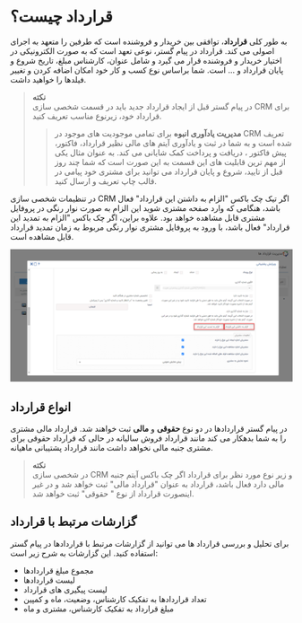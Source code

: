 # قرارداد چیست؟
به طور کلی **قرارداد**، توافقی بین خریدار و فروشنده است که طرفین را متعهد به اجرای اصولی می کند. قرارداد در پیام گستر، نوعی تعهد است که به صورت الکترونیکی در اختیار خریدار و فروشنده قرار می گیرد و شامل عنوان، کارشناس مبلغ، تاریخ شروع و پایان قرارداد و ... است. شما براساس نوع کسب و کار خود امکان اضافه کردن و تغییر فیلدها را خواهید داشت.
> **نکته**<br>
 در  پیام گستر قبل از ایجاد قرارداد جدید باید در قسمت شخصی سازی CRM برای قرارداد خود، زیرنوع مناسب  تعریف کنید.<br>
>> **مدیریت یادآوری انبوه** برای تمامی موجودیت های موجود در CRM تعریف شده است و به شما در ثبت و یادآوری آیتم های مالی نظیر قرارداد، فاکتور، پیش فاکتور ، دریافت و پرداخت کمک شایانی می کند. به عنوان مثال یکی از مهم ترین قابلیت های این قسمت به این صورت است که شما چند روز قبل از تایید، شروع و پایان قرارداد می توانید برای مشتری خود پیامی در قالب چاپ تعریف و ارسال کنید. 

 در تنظیمات شخصی سازی CRM اگر تیک چک باکس "الزام به داشتن این قرارداد" فعال باشد، هنگامی که وارد صفحه مشتری شوید این الزام به صورت نوار رنگی در پروفایل مشتری قابل مشاهده خواهد بود. علاوه براین، اگر چک باکس "الزام به تمدید این قرارداد" فعال باشد، با ورود به پروفایل مشتری نوار رنگی مربوط به زمان تمدید قرارداد قابل مشاهده است.

 ![ویرایش قرارداد جهت الزام و تمدید قرارداد](./Images/Edit-contract.png)
 
## انواع قرارداد
در پیام گستر قراردادها در دو نوع **حقوقی** و **مالی** ثبت خواهند شد. قرارداد مالی مشتری را به شما بدهکار می کند مانند قرارداد فروش سالیانه در حالی که قرارداد حقوقی برای مشتری جنبه مالی نخواهد داشت مانند قرارداد پشتیبانی ماهیانه.

>**نکته**<br>
 در شخصی سازی CRM  و زیر نوع مورد نظر برای قرارداد اگر چک باکس آیتم جنبه مالی دارد فعال باشد، قرارداد به عنوان "قرارداد مالی" ثبت خواهد شد و در غیر اینصورت قرارداد از نوع " حقوقی" ثبت خواهد شد.
## گزارشات مرتبط با قرارداد
برای تحلیل و بررسی قرارداد ها  می توانید از گزارشات مرتبط با قراردادها در پیام گستر استفاده کنید. این گزارشات به شرح زیر است:
- مجموع مبلغ قراردادها
- لیست قراردادها
- لیست پیگیری های قرارداد
- تعداد قراردادها به تفکیک کارشناس، وضعیت، ماه و کمپین
- مبلغ قرارداد به تفکیک کارشناس، مشتری و ماه
